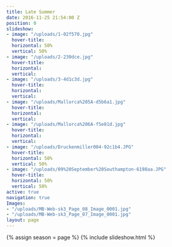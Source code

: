 ```yaml
---
title: Late Summer
date: 2016-11-25 21:54:00 Z
position: 0
slideshow:
- image: "/uploads/1-02f570.jpg"
  hover-title: 
  horizontal: 50%
  vertical: 50%
- image: "/uploads/2-230dce.jpg"
  hover-title: 
  horizontal: 
  vertical: 
- image: "/uploads/3-4d1c3d.jpg"
  hover-title: 
  horizontal: 
  vertical: 
- image: "/uploads/Mallorca%205A-d5b6a1.jpg"
  hover-title: 
  horizontal: 
  vertical: 
- image: "/uploads/Mallorca%206A-f5e81d.jpg"
  hover-title: 
  horizontal: 
  vertical: 
- image: "/uploads/Druckenmiller004-92c1b4.JPG"
  hover-title: 
  horizontal: 50%
  vertical: 50%
- image: "/uploads/09%20September%20Southampton-6198aa.JPG"
  hover-title: 
  horizontal: 50%
  vertical: 50%
active: true
navigation: true
Images:
- "/uploads/MB-Web-sk3_Page_08_Image_0001.jpg"
- "/uploads/MB-Web-sk3_Page_07_Image_0001.jpg"
layout: page
---
```


{% assign season = page %}
{% include slideshow.html %}
